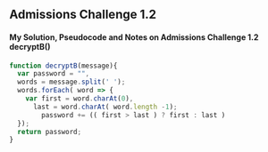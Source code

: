 ## Admissions Challenge 1.2
#### My Solution, Pseudocode and Notes on Admissions Challenge 1.2 decryptB()


```js
function decryptB(message){ 
  var password = "",
  words = message.split(' ');
  words.forEach( word => {
    var first = word.charAt(0),
      last = word.charAt( word.length -1);
        password += (( first > last ) ? first : last )
  });
  return password;  
} 
```

